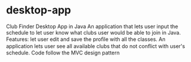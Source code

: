 # desktop-app
Club Finder Desktop App in Java
An application that lets user input the schedule to let user know what clubs user would be able to join in Java.
Features: let user edit and save the proﬁle with all the classes. An application lets user see all available clubs that do not conﬂict with user's schedule.
Code follow the MVC design pattern
